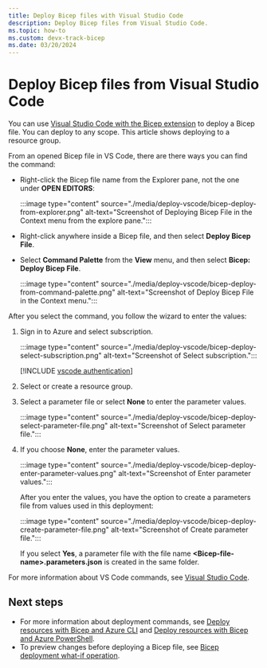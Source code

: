 ```yaml
---
title: Deploy Bicep files with Visual Studio Code
description: Deploy Bicep files from Visual Studio Code.
ms.topic: how-to
ms.custom: devx-track-bicep
ms.date: 03/20/2024
---
```


# Deploy Bicep files from Visual Studio Code

You can use [Visual Studio Code with the Bicep extension](./visual-studio-code.md#deploy-bicep-file) to deploy a Bicep file. You can deploy to any scope. This article shows deploying to a resource group.

From an opened Bicep file in VS Code, there are there ways you can find the command:

- Right-click the Bicep file name from the Explorer pane, not the one under **OPEN EDITORS**:

    :::image type="content" source="./media/deploy-vscode/bicep-deploy-from-explorer.png" alt-text="Screenshot of Deploying Bicep File in the Context menu from the explore pane.":::

- Right-click anywhere inside a Bicep file, and then select **Deploy Bicep File**.

- Select **Command Palette** from the **View** menu, and then select **Bicep: Deploy Bicep File**.

    :::image type="content" source="./media/deploy-vscode/bicep-deploy-from-command-palette.png" alt-text="Screenshot of Deploy Bicep File in the Context menu.":::

After you select the command, you follow the wizard to enter the values:

1. Sign in to Azure and select subscription.

    :::image type="content" source="./media/deploy-vscode/bicep-deploy-select-subscription.png" alt-text="Screenshot of Select subscription.":::

    [!INCLUDE [vscode authentication](../../../includes/resource-manager-vscode-authentication.md)]

1. Select or create a resource group.

1. Select a parameter file or select **None** to enter the parameter values.

    :::image type="content" source="./media/deploy-vscode/bicep-deploy-select-parameter-file.png" alt-text="Screenshot of Select parameter file.":::

1. If you choose **None**, enter the parameter values.

    :::image type="content" source="./media/deploy-vscode/bicep-deploy-enter-parameter-values.png" alt-text="Screenshot of Enter parameter values.":::

    After you enter the values, you have the option to create a parameters file from values used in this deployment:

    :::image type="content" source="./media/deploy-vscode/bicep-deploy-create-parameter-file.png" alt-text="Screenshot of Create parameter file.":::

    If you select **Yes**, a parameter file with the file name **&lt;Bicep-file-name>.parameters.json** is created in the same folder.

For more information about VS Code commands, see [Visual Studio Code](./visual-studio-code.md).

## Next steps

- For more information about deployment commands, see [Deploy resources with Bicep and Azure CLI](deploy-cli.md) and [Deploy resources with Bicep and Azure PowerShell](deploy-powershell.md).
- To preview changes before deploying a Bicep file, see [Bicep deployment what-if operation](./deploy-what-if.md).
